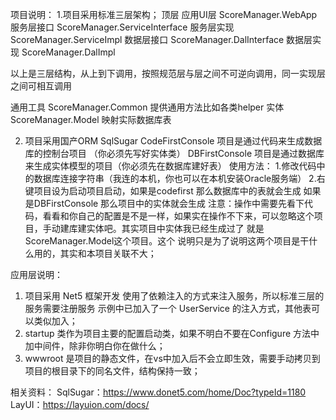 ﻿项目说明：
1.项目采用标准三层架构；
  顶层 应用UI层  ScoreManager.WebApp
  服务层接口  ScoreManager.ServiceInterface
  服务层实现  ScoreManager.ServiceImpl
  数据层接口  ScoreManager.DalInterface
  数据层实现  ScoreManager.DalImpl

以上是三层结构，从上到下调用，按照规范层与层之间不可逆向调用，同一实现层之间可相互调用

通用工具  ScoreManager.Common  提供通用方法比如各类helper
实体		 ScoreManager.Model   映射实际数据库表

2. 项目采用国产ORM SqlSugar
  CodeFirstConsole 项目是通过代码来生成数据库的控制台项目 （你必须先写好实体类）
  DBFirstConsole   项目是通过数据库来生成实体模型的项目（你必须先在数据库建好表）
  使用方法：
  1.修改代码中的数据库连接字符串（我连的本机，你也可以在本机安装Oracle服务端）
  2.右键项目设为启动项目启动，如果是codefirst 那么数据库中的表就会生成 如果是DBFirstConsole 那么项目中的实体就会生成
注意：操作中需要先看下代码，看看和你自己的配置是不是一样，如果实在操作不下来，可以忽略这个项目，手动建库建实体吧。其实项目中实体我已经生成过了 就是ScoreManager.Model这个项目。这个
说明只是为了说明这两个项目是干什么用的，其实和本项目关联不大；

应用层说明：
1. 项目采用 Net5 框架开发 使用了依赖注入的方式来注入服务，所以标准三层的服务需要注册服务 示例中已加入了一个 UserService 的注入方式，其他表可以类似加入；
2. startup 类作为项目主要的配置启动类，如果不明白不要在Configure 方法中加中间件，除非你明白你在做什么；
3. wwwroot 是项目的静态文件，在vs中加入后不会立即生效，需要手动拷贝到项目的根目录下的同名文件，结构保持一致；


相关资料：
SqlSugar：https://www.donet5.com/home/Doc?typeId=1180
LayUI：https://layuion.com/docs/



